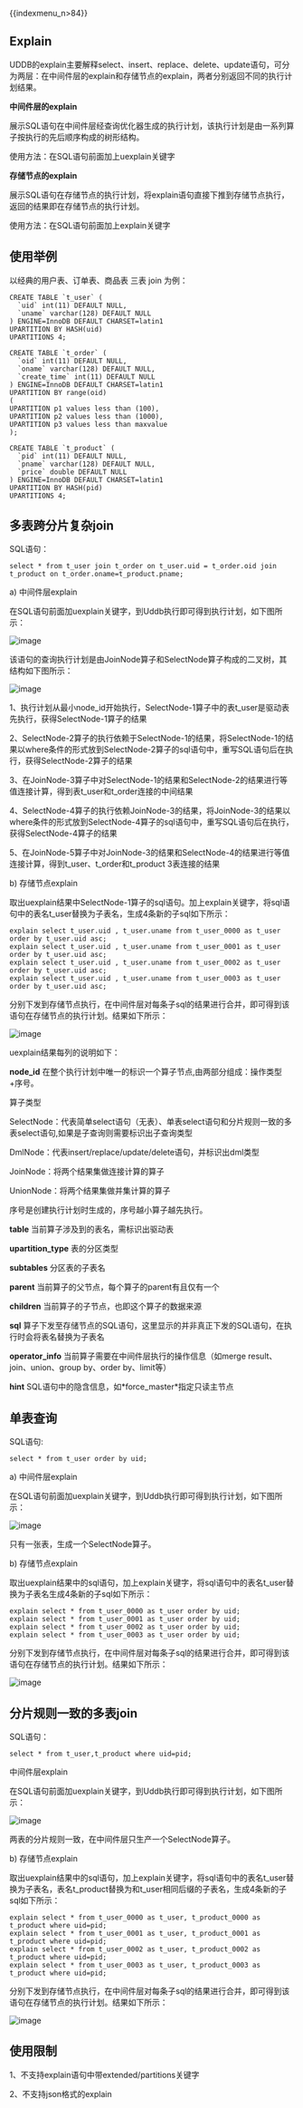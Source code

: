 {{indexmenu_n>84}}

## Explain

UDDB的explain主要解释select、insert、replace、delete、update语句，可分为两层：在中间件层的explain和存储节点的explain，两者分别返回不同的执行计划结果。

**中间件层的explain**

展示SQL语句在中间件层经查询优化器生成的执行计划，该执行计划是由一系列算子按执行的先后顺序构成的树形结构。

使用方法：在SQL语句前面加上uexplain关键字

**存储节点的explain**

展示SQL语句在存储节点的执行计划，将explain语句直接下推到存储节点执行，返回的结果即在存储节点的执行计划。

使用方法：在SQL语句前面加上explain关键字

## 使用举例

以经典的用户表、订单表、商品表 三表 join 为例： 
```
CREATE TABLE `t_user` (
  `uid` int(11) DEFAULT NULL,
  `uname` varchar(128) DEFAULT NULL
) ENGINE=InnoDB DEFAULT CHARSET=latin1
UPARTITION BY HASH(uid)
UPARTITIONS 4;  

CREATE TABLE `t_order` (
  `oid` int(11) DEFAULT NULL,
  `oname` varchar(128) DEFAULT NULL,
  `create_time` int(11) DEFAULT NULL
) ENGINE=InnoDB DEFAULT CHARSET=latin1
UPARTITION BY range(oid)
(
UPARTITION p1 values less than (100),
UPARTITION p2 values less than (1000),
UPARTITION p3 values less than maxvalue
);

CREATE TABLE `t_product` (
  `pid` int(11) DEFAULT NULL,
  `pname` varchar(128) DEFAULT NULL,
  `price` double DEFAULT NULL
) ENGINE=InnoDB DEFAULT CHARSET=latin1
UPARTITION BY HASH(pid)
UPARTITIONS 4;
```
## 多表跨分片复杂join

SQL语句： 
```
select * from t_user join t_order on t_user.uid = t_order.oid join t_product on t_order.oname=t_product.pname;
```
a) 中间件层explain

在SQL语句前面加uexplain关键字，到Uddb执行即可得到执行计划，如下图所示：

![image](/images/compatible/多表跨分片复杂join_a_.png)

该语句的查询执行计划是由JoinNode算子和SelectNode算子构成的二叉树，其结构如下图所示：

![image](/images/compatible/uddbexplain02.png)

1、执行计划从最小node_id开始执行，SelectNode-1算子中的表t_user是驱动表先执行，获得SelectNode-1算子的结果

2、SelectNode-2算子的执行依赖于SelectNode-1的结果，将SelectNode-1的结果以where条件的形式放到SelectNode-2算子的sql语句中，重写SQL语句后在执行，获得SelectNode-2算子的结果

3、在JoinNode-3算子中对SelectNode-1的结果和SelectNode-2的结果进行等值连接计算，得到表t_user和t_order连接的中间结果

4、SelectNode-4算子的执行依赖JoinNode-3的结果，将JoinNode-3的结果以where条件的形式放到SelectNode-4算子的sql语句中，重写SQL语句后在执行，获得SelectNode-4算子的结果

5、在JoinNode-5算子中对JoinNode-3的结果和SelectNode-4的结果进行等值连接计算，得到t_user、t_order和t_product
3表连接的结果

b) 存储节点explain

取出uexplain结果中SelectNode-1算子的sql语句。加上explain关键字，将sql语句中的表名t_user替换为子表名，生成4条新的子sql如下所示：

```
explain select t_user.uid , t_user.uname from t_user_0000 as t_user order by t_user.uid asc;
explain select t_user.uid , t_user.uname from t_user_0001 as t_user order by t_user.uid asc;
explain select t_user.uid , t_user.uname from t_user_0002 as t_user order by t_user.uid asc;
explain select t_user.uid , t_user.uname from t_user_0003 as t_user order by t_user.uid asc;
```
分别下发到存储节点执行，在中间件层对每条子sql的结果进行合并，即可得到该语句在存储节点的执行计划。结果如下所示：

![image](/images/compatible/多表跨分片复杂join_b_.png)

uexplain结果每列的说明如下：

**node_id** 
在整个执行计划中唯一的标识一个算子节点,由两部分组成：操作类型+序号。

算子类型

SelectNode：代表简单select语句（无表）、单表select语句和分片规则一致的多表select语句,如果是子查询则需要标识出子查询类型

DmlNode：代表insert/replace/update/delete语句，并标识出dml类型

JoinNode：将两个结果集做连接计算的算子

UnionNode：将两个结果集做并集计算的算子

序号是创建执行计划时生成的，序号越小算子越先执行。

**table** 当前算子涉及到的表名，需标识出驱动表

**upartition\_type** 表的分区类型

**subtables** 分区表的子表名

**parent** 当前算子的父节点，每个算子的parent有且仅有一个

**children** 当前算子的子节点，也即这个算子的数据来源

**sql** 算子下发至存储节点的SQL语句，这里显示的并非真正下发的SQL语句，在执行时会将表名替换为子表名

**operator\_info** 当前算子需要在中间件层执行的操作信息（如merge result、join、union、group
by、order by、limit等）

**hint** SQL语句中的隐含信息，如\*force_master\*指定只读主节点

## 单表查询

SQL语句: 
```
select * from t_user order by uid;
```
a) 中间件层explain

在SQL语句前面加uexplain关键字，到Uddb执行即可得到执行计划，如下图所示：

![image](/images/compatible/uddbexplain04.png)

只有一张表，生成一个SelectNode算子。

b) 存储节点explain

取出uexplain结果中的sql语句，加上explain关键字，将sql语句中的表名t_user替换为子表名生成4条新的子sql如下所示：
```
explain select * from t_user_0000 as t_user order by uid;
explain select * from t_user_0001 as t_user order by uid;
explain select * from t_user_0002 as t_user order by uid;
explain select * from t_user_0003 as t_user order by uid;
```

分别下发到存储节点执行，在中间件层对每条子sql的结果进行合并，即可得到该语句在存储节点的执行计划。结果如下所示：

![image](/images/compatible/单表查询b_.png)


## 分片规则一致的多表join

SQL语句： 

```
select * from t_user,t_product where uid=pid;
```
中间件层explain

在SQL语句前面加uexplain关键字，到Uddb执行即可得到执行计划，如下图所示：

![image](/images/compatible/分片规则一致的多表join_a_.png)

两表的分片规则一致，在中间件层只生产一个SelectNode算子。

b) 存储节点explain

取出uexplain结果中的sql语句，加上explain关键字，将sql语句中的表名t_user替换为子表名，表名t_product替换为和t_user相同后缀的子表名，生成4条新的子sql如下所示：
```
explain select * from t_user_0000 as t_user, t_product_0000 as t_product where uid=pid;
explain select * from t_user_0001 as t_user, t_product_0001 as t_product where uid=pid;
explain select * from t_user_0002 as t_user, t_product_0002 as t_product where uid=pid;
explain select * from t_user_0003 as t_user, t_product_0003 as t_product where uid=pid;
```
分别下发到存储节点执行，在中间件层对每条子sql的结果进行合并，即可得到该语句在存储节点的执行计划。结果如下所示：

![image](/images/compatible/分片规则一致的多表join_b_.png)


## 使用限制

1、不支持explain语句中带extended/partitions关键字

2、不支持json格式的explain
